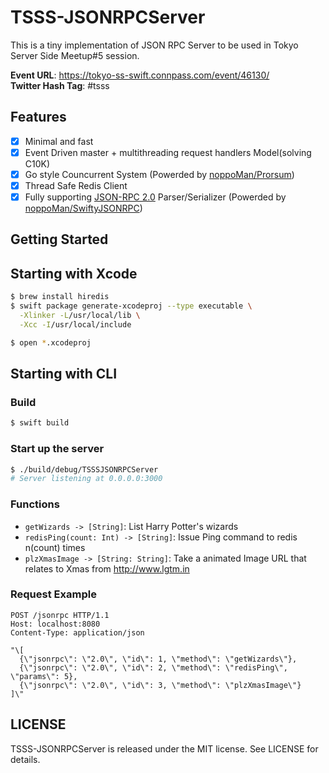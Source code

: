 # TSSS-JSONRPCServer

This is a tiny implementation of JSON RPC Server to be used in Tokyo Server Side Meetup#5 session.

**Event URL**: https://tokyo-ss-swift.connpass.com/event/46130/  
**Twitter Hash Tag**: #tsss

## Features
- [x] Minimal and fast
- [x] Event Driven master + multithreading request handlers Model(solving C10K)
- [x] Go style Councurrent System (Powerded by [noppoMan/Prorsum](https://github.com/noppoMan/Prorsum))
- [x] Thread Safe Redis Client
- [x] Fully supporting [JSON-RPC 2.0](http://www.jsonrpc.org/specification) Parser/Serializer (Powerded by [noppoMan/SwiftyJSONRPC](https://github.com/noppoMan/SwiftyJSONRPC))

## Getting Started

## Starting with Xcode

```sh
$ brew install hiredis
$ swift package generate-xcodeproj --type executable \
  -Xlinker -L/usr/local/lib \
  -Xcc -I/usr/local/include

$ open *.xcodeproj
```

## Starting with CLI

### Build
```sh
$ swift build
```

### Start up the server
```sh
$ ./build/debug/TSSSJSONRPCServer
# Server listening at 0.0.0.0:3000
```

### Functions
- `getWizards -> [String]`: List Harry Potter's wizards
- `redisPing(count: Int) -> [String]`: Issue Ping command to redis n(count) times
- `plzXmasImage -> [String: String]`: Take a animated Image URL that relates to Xmas from http://www.lgtm.in

### Request Example
```
POST /jsonrpc HTTP/1.1
Host: localhost:8080
Content-Type: application/json

"\[
  {\"jsonrpc\": \"2.0\", \"id\": 1, \"method\": \"getWizards\"},
  {\"jsonrpc\": \"2.0\", \"id\": 2, \"method\": \"redisPing\", \"params\": 5},
  {\"jsonrpc\": \"2.0\", \"id\": 3, \"method\": \"plzXmasImage\"}
]\"
```

## LICENSE

TSSS-JSONRPCServer is released under the MIT license. See LICENSE for details.
